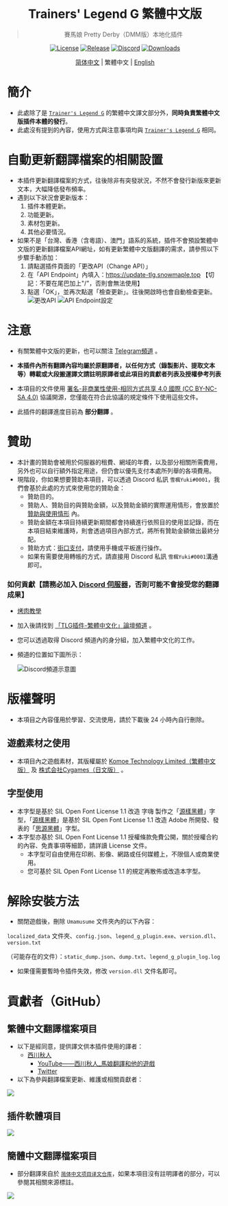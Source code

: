 <div align="center">

# Trainers' Legend G 繁體中文版
> 賽馬娘 Pretty Derby（DMM版）本地化插件

[![License](https://mirrors.creativecommons.org/presskit/buttons/88x31/svg/by-nc-sa.svg)](https://creativecommons.org/licenses/by-nc-sa/4.0/deed.zh)
[![Release](https://img.shields.io/github/v/release/yotv2000tw/Trainers-Legend-G-TRANS-zh-tw?color=blue&logoColor=white&label=Release&logo=DocuSign)](https://github.com/yotv2000tw/Trainers-Legend-G-TRANS-zh-tw/releases/latest)
[![Discord](https://img.shields.io/discord/811185992198389800?color=blue&label=Discord&logo=Discord&logoColor=white)](https://discord.com/invite/umaconnect)
[![Downloads](https://img.shields.io/github/downloads/yotv2000tw/Trainers-Legend-G-TRANS-zh-tw/total?label=Downloads&logo=Github&color=blue&logoColor=white)](https://github.com/yotv2000tw/Trainers-Legend-G-TRANS-zh-tw/releases/latest)

[简体中文](https://github.com/MinamiChiwa/Trainers-Legend-G) | 繁體中文 | [English](https://github.com/MinamiChiwa/Trainers-Legend-G/blob/main/readme_EN.md)

</div>

# 簡介
- 此處除了是 [`Trainer's Legend G`](https://github.com/MinamiChiwa/Trainers-Legend-G) 的繁體中文譯文部分外，**同時負責繁體中文版插件本體的發行**。
- 此處沒有提到的內容，使用方式與注意事項均與 [`Trainer's Legend G`](https://github.com/MinamiChiwa/Trainers-Legend-G) 相同。

# 自動更新翻譯檔案的相關設置
- 本插件更新翻譯檔案的方式，往後除非有突發狀況，不然不會發行新版來更新文本，大幅降低發布頻率。
- 遇到以下狀況會更新版本：
    1. 插件本體更新。
    2. 功能更新。
    3. 素材包更新。
    4. 其他必要情況。
- 如果不是「台灣、香港（含粵語）、澳門」語系的系統，插件不會預設繁體中文版的更新翻譯檔案API網址，如有更新繁體中文版翻譯的需求，請參照以下步驟手動添加：
    1. 請點選插件頁面的「更改API（Change API）」
    2. 在「API Endpoint」內填入：https://update-tlg.snowmaple.top 【切記：不要在尾巴加上"/"，否則會無法使用】
    3. 點選「OK」，並再次點選「檢查更新」。往後開啟時也會自動檢查更新。
![更改API](https://i.imgur.com/cw5MF5X.png)
![API Endpoint設定](https://i.imgur.com/X4X3zsQ.png)

# 注意
- 有關繁體中文版的更新，也可以關注 [Telegram頻道](https://t.me/TLG_zh_tw/) 。
- **本插件內所有翻譯內容均屬於原翻譯者，以任何方式（錄製影片、提取文本等）轉載或大段搬運譯文請註明原譯者或此項目的貢獻者列表及授權參考列表**
- 本項目的文件使用 [署名-非商業性使用-相同方式共享 4.0 國際 (CC BY-NC-SA 4.0)](https://creativecommons.org/licenses/by-nc-sa/4.0/deed.zh_TW) 協議開源，您僅能在符合此協議的規定條件下使用這些文件。

- 此插件的翻譯進度目前為 **部分翻譯** 。

# 贊助

- 本計畫的贊助會被用於伺服器的租費、網域的年費，以及部分相關所需費用，另外也可以自行額外指定用途，但仍會以優先支付本處所列舉的各項費用。
- 現階段，你如果想要贊助本項目，可以透過 Discord 私訊 `雪楓Yuki#0001`，我們會基於此處的方式來使用您的贊助金：
    - 贊助目的。
    - 贊助人、贊助目的與贊助金額，以及贊助金額的實際運用情形，會放置於 [贊助與使用情形](sponsor.md) 內。
    - 贊助金額在本項目持續更新期間都會持續進行依照目的使用並記錄，而在本項目結束維護時，則會透過項目內部方式，將所有贊助金額做出最終分配。
    - 贊助方式：[街口支付](https://www.jkopay.com/transfer?j=Transfer:901103300)，請使用手機或平板進行操作。
    - 如果有需要使用轉帳的方式，請直接用 Discord 私訊 `雪楓Yuki#0001`溝通即可。

### 如何貢獻【請務必加入 [Discord 伺服器](https://discord.com/invite/umaconnect)，否則可能不會接受您的翻譯成果】

- [烤肉教學](https://docs.qq.com/doc/DYk1Ia3h4UHRocGVJ)
- 加入後請找到 [「TLG插件-繁體中文化」論壇頻道](https://discord.com/channels/811185992198389800/1030943310799454269) 。
- 您可以透過取得 Discord 頻道內的身分組，加入繁體中文化的工作。
- 頻道的位置如下圖所示：

    ![Discord頻道示意圖](https://i.imgur.com/1gCVntG.png)

# 版權聲明

- 本項目之內容僅用於學習、交流使用，請於下載後 24 小時內自行刪除。

## 遊戲素材之使用

- 本項目內之遊戲素材，其版權屬於 [Komoe Technology Limited（繁體中文版）](https://www.komoejoy-sea.com/) 及 [株式会社Cygames（日文版）](https://www.cygames.co.jp/) 。

## 字型使用

- 本字型是基於 SIL Open Font License 1.1 改造 字嗨 製作之「[源樣黑體](https://github.com/ButTaiwan/genyog-font/)」字型，「[源樣黑體](https://github.com/ButTaiwan/genyog-font/)」是基於 SIL Open Font License 1.1 改造 Adobe 所開發、發表的「[思源黑體](https://github.com/adobe-fonts/source-han-sans/)」字型。
- 本字型亦基於 SIL Open Font License 1.1 授權條款免費公開，關於授權合約的內容、免責事項等細節，請詳讀 License 文件。
    - 本字型可自由使用在印刷、影像、網路或任何媒體上，不限個人或商業使用。
    - 您可基於 SIL Open Font License 1.1 的規定再散佈或改造本字型。

# 解除安裝方法

- 關閉遊戲後，刪除 `Umamusume` 文件夾內的以下內容：


 `localized_data` 文件夾、`config.json`、`legend_g_plugin.exe`、`version.dll`、`version.txt`

（可能存在的文件）：`static_dump.json`、`dump.txt`、`legend_g_plugin_log.log`

- 如果僅需要暫時令插件失效，修改 `version.dll` 文件名即可。

# 貢獻者（GitHub）
## 繁體中文翻譯檔案項目
- 以下是經同意，提供譯文供本插件使用的譯者：
    - [西川秋人](translator/nishikawa.md)
        - [YouTube——西川秋人_馬娘翻譯和他的遊戲](https://www.youtube.com/channel/UCsYPsraGEa8ZaQ_P-WP7KeQ)
        - [Twitter](https://twitter.com/project90418512)
- 以下為參與翻譯檔案更新、維護或相關貢獻者：
<a href="https://github.com/yotv2000tw/Trainers-Legend-G-TRANS-zh-tw/graphs/contributors">
  <img src="https://contrib.rocks/image?repo=yotv2000tw/Trainers-Legend-G-TRANS-zh-tw" />
</a>


## 插件軟體項目
<a href="https://github.com/MinamiChiwa/Trainers-Legend-G/graphs/contributors">
  <img src="https://contrib.rocks/image?repo=MinamiChiwa/Trainers-Legend-G" />
</a>

## 簡體中文翻譯檔案項目
- 部分翻譯來自於 [`简体中文项目译文仓库`](https://github.com/MinamiChiwa/Trainers-Legend-G-TRANS)，如果本項目沒有註明譯者的部分，可以參閱其相關來源標註。

<a href="https://github.com/MinamiChiwa/Trainers-Legend-G-TRANS/graphs/contributors">
  <img src="https://contrib.rocks/image?repo=MinamiChiwa/Trainers-Legend-G-TRANS" />
</a>